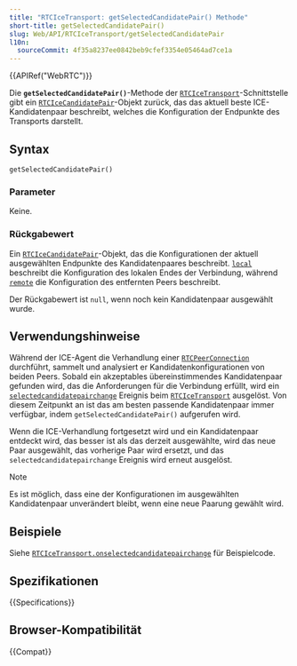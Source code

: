 ```yaml
---
title: "RTCIceTransport: getSelectedCandidatePair() Methode"
short-title: getSelectedCandidatePair()
slug: Web/API/RTCIceTransport/getSelectedCandidatePair
l10n:
  sourceCommit: 4f35a8237ee0842beb9cfef3354e05464ad7ce1a
---
```


{{APIRef("WebRTC")}}

Die **`getSelectedCandidatePair()`**-Methode der [`RTCIceTransport`](/de/docs/Web/API/RTCIceTransport)-Schnittstelle gibt ein [`RTCIceCandidatePair`](/de/docs/Web/API/RTCIceCandidatePair)-Objekt zurück, das das aktuell beste ICE-Kandidatenpaar beschreibt, welches die Konfiguration der Endpunkte des Transports darstellt.

## Syntax

```js-nolint
getSelectedCandidatePair()
```

### Parameter

Keine.

### Rückgabewert

Ein [`RTCIceCandidatePair`](/de/docs/Web/API/RTCIceCandidatePair)-Objekt, das die Konfigurationen der aktuell ausgewählten Endpunkte des Kandidatenpaares beschreibt.
[`local`](/de/docs/Web/API/RTCIceCandidatePair/local) beschreibt die Konfiguration des lokalen Endes der Verbindung, während [`remote`](/de/docs/Web/API/RTCIceCandidatePair/remote) die Konfiguration des entfernten Peers beschreibt.

Der Rückgabewert ist `null`, wenn noch kein Kandidatenpaar ausgewählt wurde.

## Verwendungshinweise

Während der ICE-Agent die Verhandlung einer [`RTCPeerConnection`](/de/docs/Web/API/RTCPeerConnection) durchführt, sammelt und analysiert er Kandidatenkonfigurationen von beiden Peers. Sobald ein akzeptables übereinstimmendes Kandidatenpaar gefunden wird, das die Anforderungen für die Verbindung erfüllt, wird ein [`selectedcandidatepairchange`](/de/docs/Web/API/RTCIceTransport/selectedcandidatepairchange_event) Ereignis beim [`RTCIceTransport`](/de/docs/Web/API/RTCIceTransport) ausgelöst. Von diesem Zeitpunkt an ist das am besten passende Kandidatenpaar immer verfügbar, indem `getSelectedCandidatePair()` aufgerufen wird.

Wenn die ICE-Verhandlung fortgesetzt wird und ein Kandidatenpaar entdeckt wird, das besser ist als das derzeit ausgewählte, wird das neue Paar ausgewählt, das vorherige Paar wird ersetzt, und das `selectedcandidatepairchange` Ereignis wird erneut ausgelöst.

> [!NOTE]
> Es ist möglich, dass eine der Konfigurationen im ausgewählten Kandidatenpaar unverändert bleibt, wenn eine neue Paarung gewählt wird.

## Beispiele

Siehe [`RTCIceTransport.onselectedcandidatepairchange`](/de/docs/Web/API/RTCIceTransport/selectedcandidatepairchange_event#examples) für Beispielcode.

## Spezifikationen

{{Specifications}}

## Browser-Kompatibilität

{{Compat}}
